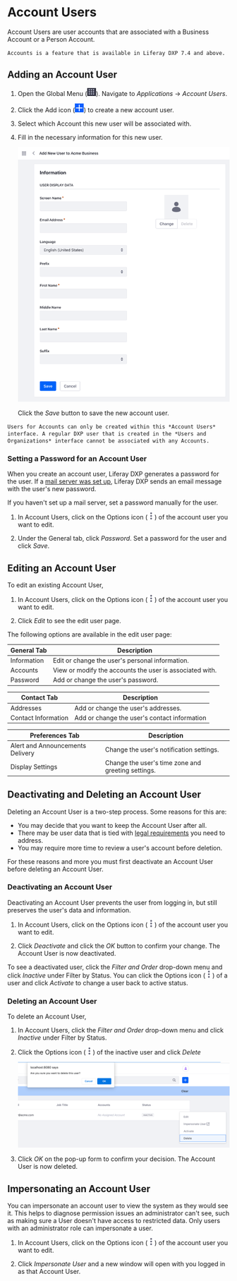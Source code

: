 # Account Users

Account Users are user accounts that are associated with a Business Account or a Person Account. 

```{note}
Accounts is a feature that is available in Liferay DXP 7.4 and above.
```

## Adding an Account User

1. Open the Global Menu (![Global Menu](../../images/icon-applications-menu.png)). Navigate to *Applications* &rarr; *Account Users*.

1. Click the Add icon (![Add icon](../../images/icon-add.png)) to create a new account user. 

1. Select which Account this new user will be associated with.

1. Fill in the necessary information for this new user.

    ![Fill in the account user's information.](./account-users/images/01.png)

    Click the *Save* button to save the new account user.

```{note}
Users for Accounts can only be created within this *Account Users* interface. A regular DXP user that is created in the *Users and Organizations* interface cannot be associated with any Accounts.
```

### Setting a Password for an Account User

When you create an account user, Liferay DXP generates a password for the user. If a [mail server was set up](../../installation-and-upgrades/setting-up-liferay/configuring-mail/connecting-to-a-mail-server.md), Liferay DXP sends an email message with the user's new password.

If you haven't set up a mail server, set a password manually for the user.

1. In Account Users, click on the Options icon (![Options icon](../../images/icon-actions.png)) of the account user you want to edit.

1. Under the General tab, click *Password*. Set a password for the user and click *Save*.

## Editing an Account User

To edit an existing Account User,

1. In Account Users, click on the Options icon (![Options icon](../../images/icon-actions.png)) of the account user you want to edit.

1. Click *Edit* to see the edit user page.

The following options are available in the edit user page:

| General Tab | Description |
| --- | --- |
| Information | Edit or change the user's personal information. |
| Accounts | View or modify the accounts the user is associated with. |
| Password | Add or change the user's password. |

| Contact Tab | Description |
| --- | --- |
| Addresses | Add or change the user's addresses. |
| Contact Information | Add or change the user's contact information |

| Preferences Tab | Description |
| --- | --- |
| Alert and Announcements Delivery | Change the user's notification settings. |
| Display Settings | Change the user's time zone and greeting settings. |

## Deactivating and Deleting an Account User

Deleting an Account User is a two-step process. Some reasons for this are:

* You may decide that you want to keep the Account User after all.
* There may be user data that is tied with [legal requirements](./managing_user_data.html) you need to address. 
* You may require more time to review a user's account before deletion.

For these reasons and more you must first deactivate an Account User before deleting an Account User.

### Deactivating an Account User

Deactivating an Account User prevents the user from logging in, but still preserves the user's data and information. 

1. In Account Users, click on the Options icon (![Options icon](../../images/icon-actions.png)) of the account user you want to edit.

1. Click *Deactivate* and click the *OK* button to confirm your change. The Account User is now deactivated. 

To see a deactivated user, click the *Filter and Order* drop-down menu and click *Inactive* under Filter by Status. You can click the Options icon (![Options icon](../../images/icon-actions.png)) of a user and click *Activate* to change a user back to active status.

### Deleting an Account User

To delete an Account User,

1. In Account Users, click the *Filter and Order* drop-down menu and click *Inactive* under Filter by Status.

1. Click the Options icon (![Options icon](../../images/icon-actions.png)) of the inactive user and click *Delete*

    ![Select the inactive user and click Delete.](./account-users/images/02.png)

1. Click *OK* on the pop-up form to confirm your decision. The Account User is now deleted.

## Impersonating an Account User

You can impersonate an account user to view the system as they would see it. This helps to diagnose permission issues an administrator can't see, such as making sure a User doesn't have access to restricted data. Only users with an administrator role can impersonate a user.

1. In Account Users, click on the Options icon (![Options icon](../../images/icon-actions.png)) of the account user you want to edit.

2. Click *Impersonate User* and a new window will open with you logged in as that Account User.